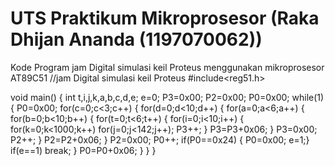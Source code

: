 # UTS Praktikum Mikroprosesor (Raka Dhijan Ananda (1197070062))
Kode Program jam Digital simulasi keil Proteus menggunakan mikroprosesor AT89C51
//jam Digital simulasi keil Proteus
#include<reg51.h>

void main()
{
	int t,i,j,k,a,b,c,d,e;
	e=0;
	P3=0x00;
	P2=0x00;
	P0=0x00;
	while(1)
	{ P0=0x00;
		for(c=0;c<3;c++)
		{
			for(d=0;d<10;d++)
			{
				for(a=0;a<6;a++)
				{
					for(b=0;b<10;b++)
					{
						for(t=0;t<6;t++)
						{
							for(i=0;i<10;i++)
							{
								for(k=0;k<1000;k++)
								for(j=0;j<142;j++);
								P3++;
							}
							P3=P3+0x06;
						}
						P3=0x00;
						P2++;
					}
					P2=P2+0x06;
				}
				P2=0x00;
				P0++;
				if(P0==0x24)
				{
					P0=0x00;
					e=1;}
				if(e==1)
					break;
			}
			P0=P0+0x06;
		}
	}
}						
